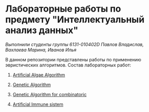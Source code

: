 # Лабораторные работы по предмету "Интеллектуальный анализ данных"

*Выполнили студенты группы 6131-010402D Павлов Владислав, Вахлаева Марина, Иванов Илья*

В данном репозитории представлены работы по применению эвристических алгоритмов. Состав лабораторных работ: 

1. [Artificial Algae Algorithm](https://github.com/vasser2323/Data_Mining/LAB_1/csv_files/README.md)

2. [Genetic Algorithm](https://github.com/vasser2323/Data_Mining/LAB_2/README.md)

3. [Genetic Algorithm for combinatoric](https://github.com/vasser2323/Data_Mining/LAB_3/README.md)

4. [Artificial Immune sistem](https://github.com/vasser2323/Data_Mining/LAB_4/README.md)
